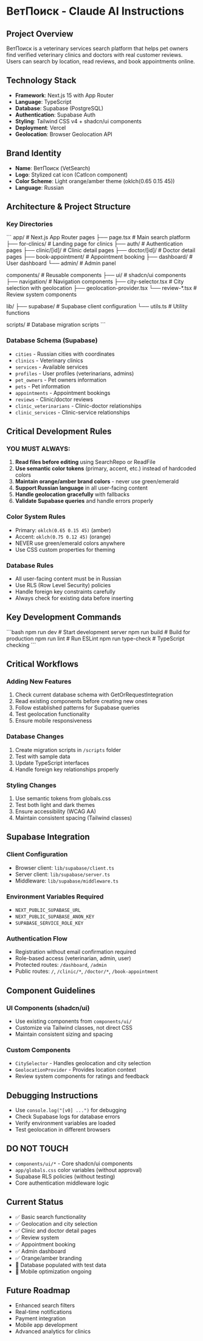 # ВетПоиск - Claude AI Instructions

## Project Overview
ВетПоиск is a veterinary services search platform that helps pet owners find verified veterinary clinics and doctors with real customer reviews. Users can search by location, read reviews, and book appointments online.

## Technology Stack
- **Framework**: Next.js 15 with App Router
- **Language**: TypeScript
- **Database**: Supabase (PostgreSQL)
- **Authentication**: Supabase Auth
- **Styling**: Tailwind CSS v4 + shadcn/ui components
- **Deployment**: Vercel
- **Geolocation**: Browser Geolocation API

## Brand Identity
- **Name**: ВетПоиск (VetSearch)
- **Logo**: Stylized cat icon (CatIcon component)
- **Color Scheme**: Light orange/amber theme (oklch(0.65 0.15 45))
- **Language**: Russian

## Architecture & Project Structure

### Key Directories
\`\`\`
app/                    # Next.js App Router pages
├── page.tsx           # Main search platform
├── for-clinics/       # Landing page for clinics
├── auth/              # Authentication pages
├── clinic/[id]/       # Clinic detail pages
├── doctor/[id]/       # Doctor detail pages
├── book-appointment/  # Appointment booking
├── dashboard/         # User dashboard
└── admin/             # Admin panel

components/            # Reusable components
├── ui/               # shadcn/ui components
├── navigation/       # Navigation components
├── city-selector.tsx # City selection with geolocation
├── geolocation-provider.tsx
└── review-*.tsx      # Review system components

lib/
├── supabase/         # Supabase client configuration
└── utils.ts          # Utility functions

scripts/              # Database migration scripts
\`\`\`

### Database Schema (Supabase)
- `cities` - Russian cities with coordinates
- `clinics` - Veterinary clinics
- `services` - Available services
- `profiles` - User profiles (veterinarians, admins)
- `pet_owners` - Pet owners information
- `pets` - Pet information
- `appointments` - Appointment bookings
- `reviews` - Clinic/doctor reviews
- `clinic_veterinarians` - Clinic-doctor relationships
- `clinic_services` - Clinic-service relationships

## Critical Development Rules

### YOU MUST ALWAYS:
1. **Read files before editing** using SearchRepo or ReadFile
2. **Use semantic color tokens** (primary, accent, etc.) instead of hardcoded colors
3. **Maintain orange/amber brand colors** - never use green/emerald
4. **Support Russian language** in all user-facing content
5. **Handle geolocation gracefully** with fallbacks
6. **Validate Supabase queries** and handle errors properly

### Color System Rules
- Primary: `oklch(0.65 0.15 45)` (amber)
- Accent: `oklch(0.75 0.12 45)` (orange)
- NEVER use green/emerald colors anywhere
- Use CSS custom properties for theming

### Database Rules
- All user-facing content must be in Russian
- Use RLS (Row Level Security) policies
- Handle foreign key constraints carefully
- Always check for existing data before inserting

## Key Development Commands
\`\`\`bash
npm run dev          # Start development server
npm run build        # Build for production
npm run lint         # Run ESLint
npm run type-check   # TypeScript checking
\`\`\`

## Critical Workflows

### Adding New Features
1. Check current database schema with GetOrRequestIntegration
2. Read existing components before creating new ones
3. Follow established patterns for Supabase queries
4. Test geolocation functionality
5. Ensure mobile responsiveness

### Database Changes
1. Create migration scripts in `/scripts` folder
2. Test with sample data
3. Update TypeScript interfaces
4. Handle foreign key relationships properly

### Styling Changes
1. Use semantic tokens from globals.css
2. Test both light and dark themes
3. Ensure accessibility (WCAG AA)
4. Maintain consistent spacing (Tailwind classes)

## Supabase Integration

### Client Configuration
- Browser client: `lib/supabase/client.ts`
- Server client: `lib/supabase/server.ts`
- Middleware: `lib/supabase/middleware.ts`

### Environment Variables Required
- `NEXT_PUBLIC_SUPABASE_URL`
- `NEXT_PUBLIC_SUPABASE_ANON_KEY`
- `SUPABASE_SERVICE_ROLE_KEY`

### Authentication Flow
- Registration without email confirmation required
- Role-based access (veterinarian, admin, user)
- Protected routes: `/dashboard`, `/admin`
- Public routes: `/`, `/clinic/*`, `/doctor/*`, `/book-appointment`

## Component Guidelines

### UI Components (shadcn/ui)
- Use existing components from `components/ui/`
- Customize via Tailwind classes, not direct CSS
- Maintain consistent sizing and spacing

### Custom Components
- `CitySelector` - Handles geolocation and city selection
- `GeolocationProvider` - Provides location context
- Review system components for ratings and feedback

## Debugging Instructions
- Use `console.log("[v0] ...")` for debugging
- Check Supabase logs for database errors
- Verify environment variables are loaded
- Test geolocation in different browsers

## DO NOT TOUCH
- `components/ui/*` - Core shadcn/ui components
- `app/globals.css` color variables (without approval)
- Supabase RLS policies (without testing)
- Core authentication middleware logic

## Current Status
- ✅ Basic search functionality
- ✅ Geolocation and city selection
- ✅ Clinic and doctor detail pages
- ✅ Review system
- ✅ Appointment booking
- ✅ Admin dashboard
- ✅ Orange/amber branding
- 🔄 Database populated with test data
- 🔄 Mobile optimization ongoing

## Future Roadmap
- Enhanced search filters
- Real-time notifications
- Payment integration
- Mobile app development
- Advanced analytics for clinics
